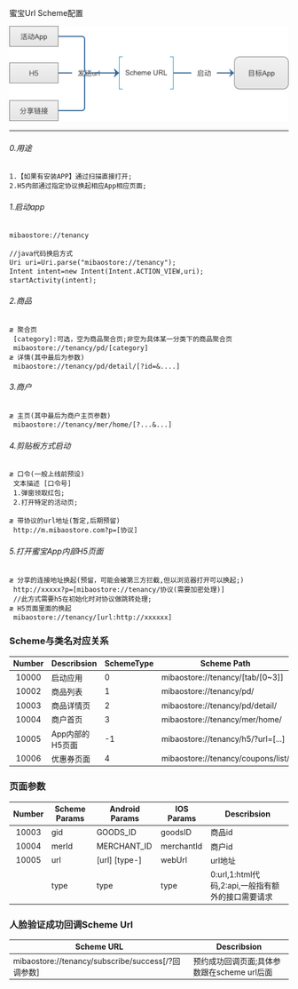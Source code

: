蜜宝Url Scheme配置

![images](/docs/images/url_scheme_start_type.png)

-------
###### 0.用途
```text
1.【如果有安装APP】通过扫描直接打开;
2.H5内部通过指定协议换起相应App相应页面;
```
###### 1.启动app
```text
mibaostore://tenancy

//java代码换启方式
Uri uri=Uri.parse("mibaostore://tenancy");  
Intent intent=new Intent(Intent.ACTION_VIEW,uri);  
startActivity(intent);
```
###### 2.商品
```text
æ 聚合页
 [category]:可选，空为商品聚合页;非空为具体某一分类下的商品聚合页
 mibaostore://tenancy/pd/[category]
æ 详情(其中最后为参数)
 mibaostore://tenancy/pd/detail/[?id=&....]
```
###### 3.商户
```text
æ 主页(其中最后为商户主页参数)
 mibaostore://tenancy/mer/home/[?...&...]
```
###### 4.剪贴板方式启动
```text
æ 口令(一般上线前预设)
 文本描述 [口令号]
 1.弹窗领取红包;
 2.打开特定的活动页;

æ 带协议的url地址(暂定,后期预留)
 http://m.mibaostore.com?p=[协议]
```
###### 5.打开蜜宝App内部H5页面
```text
æ 分享的连接地址换起(预留，可能会被第三方拦截,但以浏览器打开可以换起;)
 http://xxxxx?p=[mibaostore://tenancy/协议(需要加密处理)]
 //此方式需要h5在初始化时对协议做跳转处理;
æ H5页面里面的换起
 mibaostore://tenancy/[url:http://xxxxxx]
```

### Scheme与类名对应关系
| Number | Describsion     | SchemeType | Scheme Path                        | Android Activity Name           | IOS Controller Name                         |
|:------:|-----------------|------------|------------------------------------|---------------------------------|---------------------------------------------|
|  10000 | 启动应用        | 0          | mibaostore://tenancy/[tab/[0~3]]   | Main                            | DB_HomePageTopScrollController              |
|  10002 | 商品列表        | 1          | mibaostore://tenancy/pd/           | Main                            | DB_HomePageTopScrollController              |
|  10003 | 商品详情页      | 2          | mibaostore://tenancy/pd/detail/    | SelfSupportGoodsDetailsActivity | DBProject.DB_GoodsDetailController          |
|  10004 | 商户首页        | 3          | mibaostore://tenancy/mer/home/     | ShopActivity                    | DBProject.DB_HomePageShopHomePageController |
|  10005 | App内部的H5页面 | -1         | mibaostore://tenancy/h5/?url=[...] | H5WebViewActivity               | DBProject.DB_CommonWebViewController        |
| 10006  | 优惠券页面      | 4          | mibaostore://tenancy/coupons/list/ | MineGiftCertificatesActivity    | DB_MineCouponViewController                 |

### 页面参数
| Number | Scheme Params | Android Params | IOS Params | Describsion                                       |
|:------:|---------------|----------------|------------|---------------------------------------------------|
|  10003 | gid           | GOODS_ID       | goodsID    | 商品id                                            |
|  10004 | merId         | MERCHANT_ID    | merchantId | 商户id                                            |
|  10005 | url           | [url] [type-]  | webUrl     | url地址                                           |
|        | type          | type           | type       | 0:url,1:html代码,2:api,一般指有额外的接口需要请求 |

### 人脸验证成功回调Scheme Url
| Scheme URL                                         | Describsion                                 |
|----------------------------------------------------|---------------------------------------------|
| mibaostore://tenancy/subscribe/success[/?回调参数] | 预约成功回调页面;具体参数跟在scheme url后面 |